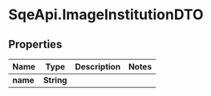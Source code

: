 # SqeApi.ImageInstitutionDTO

## Properties

Name | Type | Description | Notes
------------ | ------------- | ------------- | -------------
**name** | **String** |  | 


